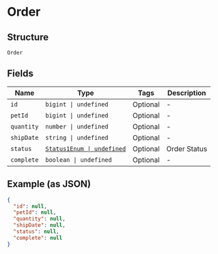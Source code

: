 
# Order

## Structure

`Order`

## Fields

| Name | Type | Tags | Description |
|  --- | --- | --- | --- |
| `id` | `bigint \| undefined` | Optional | - |
| `petId` | `bigint \| undefined` | Optional | - |
| `quantity` | `number \| undefined` | Optional | - |
| `shipDate` | `string \| undefined` | Optional | - |
| `status` | [`Status1Enum \| undefined`](../../doc/models/status-1-enum.md) | Optional | Order Status |
| `complete` | `boolean \| undefined` | Optional | - |

## Example (as JSON)

```json
{
  "id": null,
  "petId": null,
  "quantity": null,
  "shipDate": null,
  "status": null,
  "complete": null
}
```

